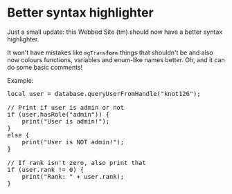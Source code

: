 # Better syntax highlighter

Just a small update: this Webbed Site (tm) should now have a better syntax highlighter.

It won't have mistakes like <code>mgTrans<b>for</b>m</code> things that shouldn't be and also now colours functions, variables and enum-like names better. Oh, and it can do some basic comments!

Example:

<pre highlight="1">
local user = database.queryUserFromHandle("knot126");

// Print if user is admin or not
if (user.hasRole("admin")) {
    print("User is admin!");
}
else {
    print("User is NOT admin!");
}

// If rank isn't zero, also print that
if (user.rank != 0) {
    print("Rank: " + user.rank);
}
</pre>